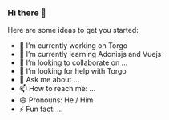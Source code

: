 ### Hi there 👋

Here are some ideas to get you started:

- 🔭 I’m currently working on Torgo
- 🌱 I’m currently learning Adonisjs and Vuejs
- 👯 I’m looking to collaborate on ...
- 🤔 I’m looking for help with Torgo
- 💬 Ask me about ...
- 📫 How to reach me: ...
- 😄 Pronouns: He / Him
- ⚡ Fun fact: ...
